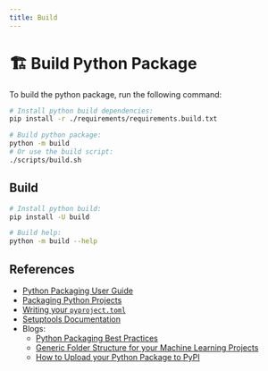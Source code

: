 ```yaml
---
title: Build
---
```


# 🏗️ Build Python Package

To build the python package, run the following command:

```sh
# Install python build dependencies:
pip install -r ./requirements/requirements.build.txt

# Build python package:
python -m build
# Or use the build script:
./scripts/build.sh
```

## Build

```sh
# Install python build:
pip install -U build

# Build help:
python -m build --help
```

## References

- [Python Packaging User Guide](https://packaging.python.org)
- [Packaging Python Projects](https://packaging.python.org/tutorials/packaging-projects)
- [Writing your `pyproject.toml`](https://packaging.python.org/en/latest/guides/writing-pyproject-toml)
- [Setuptools Documentation](https://setuptools.pypa.io/en/latest/userguide/quickstart.html)
- Blogs:
    - [Python Packaging Best Practices](https://medium.com/@miqui.ferrer/python-packaging-best-practices-4d6da500da5f)
    - [Generic Folder Structure for your Machine Learning Projects](https://dev.to/luxacademy/generic-folder-structure-for-your-machine-learning-projects-4coe)
    - [How to Upload your Python Package to PyPI](https://towardsdatascience.com/how-to-upload-your-python-package-to-pypi-de1b363a1b3)

